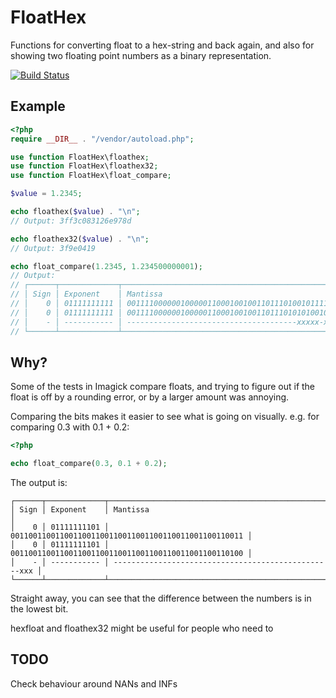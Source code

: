 # FloatHex

Functions for converting float to a hex-string and back again, and also for showing two floating point numbers as a binary representation.

[![Build Status](https://travis-ci.org/Danack/FloatHex.svg?branch=master)](https://travis-ci.org/Danack/FloatHex)

## Example

```php
<?php
require __DIR__ . "/vendor/autoload.php";

use function FloatHex\floathex;
use function FloatHex\floathex32;
use function FloatHex\float_compare;

$value = 1.2345;

echo floathex($value) . "\n";
// Output: 3ff3c083126e978d

echo floathex32($value) . "\n";
// Output: 3f9e0419

echo float_compare(1.2345, 1.234500000001);
// Output:
// ┌──────┬─────────────┬──────────────────────────────────────────────────────┐
// │ Sign │ Exponent    │ Mantissa                                             │
// │    0 │ 01111111111 │ 0011110000001000001100010010011011101001011110001101 │
// │    0 │ 01111111111 │ 0011110000001000001100010010011011101010100100100101 │
// │    - │ ----------- │ --------------------------------------xxxxx-x-x-x--- │
// └──────┴─────────────┴──────────────────────────────────────────────────────┘

```

## Why?

Some of the tests in Imagick compare floats, and trying to figure out if the float is off by a rounding error, or by a larger amount was annoying.

Comparing the bits makes it easier to see what is going on visually. e.g. for comparing 0.3 with 0.1 + 0.2: 

```php
<?php

echo float_compare(0.3, 0.1 + 0.2);

```

The output is:
```
┌──────┬─────────────┬──────────────────────────────────────────────────────┐
│ Sign │ Exponent    │ Mantissa                                             │
│    0 │ 01111111101 │ 0011001100110011001100110011001100110011001100110011 │
│    0 │ 01111111101 │ 0011001100110011001100110011001100110011001100110100 │
│    - │ ----------- │ -------------------------------------------------xxx │
└──────┴─────────────┴──────────────────────────────────────────────────────┘
```
Straight away, you can see that the difference between the numbers is in the lowest bit.

hexfloat and floathex32 might be useful for people who need to 

## TODO 

Check behaviour around NANs and INFs